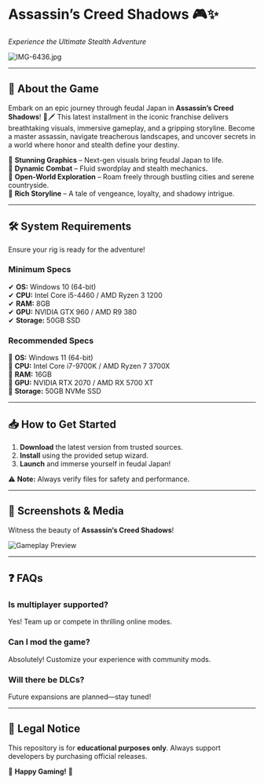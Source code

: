 # Assassin’s Creed Shadows 🎮✨  
_Experience the Ultimate Stealth Adventure_  

![IMG-6436.jpg](https://i.postimg.cc/VkHBhHCz/IMG-6436.jpg)  

---

## 🚀 **About the Game**  
Embark on an epic journey through feudal Japan in **Assassin’s Creed Shadows**! 🏯🗡️ This latest installment in the iconic franchise delivers breathtaking visuals, immersive gameplay, and a gripping storyline. Become a master assassin, navigate treacherous landscapes, and uncover secrets in a world where honor and stealth define your destiny.  

🔹 **Stunning Graphics** – Next-gen visuals bring feudal Japan to life.  
🔹 **Dynamic Combat** – Fluid swordplay and stealth mechanics.  
🔹 **Open-World Exploration** – Roam freely through bustling cities and serene countryside.  
🔹 **Rich Storyline** – A tale of vengeance, loyalty, and shadowy intrigue.  

---

## 🛠 **System Requirements**  
Ensure your rig is ready for the adventure!  

### **Minimum Specs**  
✔ **OS:** Windows 10 (64-bit)  
✔ **CPU:** Intel Core i5-4460 / AMD Ryzen 3 1200  
✔ **RAM:** 8GB  
✔ **GPU:** NVIDIA GTX 960 / AMD R9 380  
✔ **Storage:** 50GB SSD  

### **Recommended Specs**  
🎯 **OS:** Windows 11 (64-bit)  
🎯 **CPU:** Intel Core i7-9700K / AMD Ryzen 7 3700X  
🎯 **RAM:** 16GB  
🎯 **GPU:** NVIDIA RTX 2070 / AMD RX 5700 XT  
🎯 **Storage:** 50GB NVMe SSD  

---

## 📥 **How to Get Started**  
1. **Download** the latest version from trusted sources.  
2. **Install** using the provided setup wizard.  
3. **Launch** and immerse yourself in feudal Japan!  

⚠ **Note:** Always verify files for safety and performance.  

---

## 🎨 **Screenshots & Media**  
Witness the beauty of **Assassin’s Creed Shadows**!  

![Gameplay Preview](https://i.postimg.cc/VkHBhHCz/IMG-6436.jpg)  

---

## ❓ **FAQs**  

### **Is multiplayer supported?**  
Yes! Team up or compete in thrilling online modes.  

### **Can I mod the game?**  
Absolutely! Customize your experience with community mods.  

### **Will there be DLCs?**  
Future expansions are planned—stay tuned!  

---

## 📜 **Legal Notice**  
This repository is for **educational purposes only**. Always support developers by purchasing official releases.  

🌟 **Happy Gaming!** 🌟
